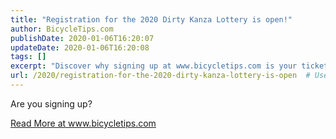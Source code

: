 ```yaml
---
title: "Registration for the 2020 Dirty Kanza Lottery is open!"
author: BicycleTips.com
publishDate: 2020-01-06T16:20:07
updateDate: 2020-01-06T16:20:08
tags: []
excerpt: "Discover why signing up at www.bicycletips.com is your ticket to a wealth of valuable cycling knowledge and resources. Read more today!"
url: /2020/registration-for-the-2020-dirty-kanza-lottery-is-open  # Use the generated URL with year
---
```

<p>Are you signing up?</p> <a href="https://www.bicycletips.com/home/2020/01/registration-for-the-2020-dirty-kanza-lottery-is-open">Read More at www.bicycletips.com</a>

